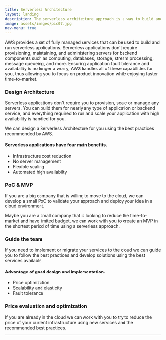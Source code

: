 ```yaml
---
title: Serverless Architecture
layout: landing
description: The serverless architecture approach is a way to build and run applications and services without having to manage infrastructure.
image: assets/images/pic07.jpg
nav-menu: true
---
```


<!-- Main -->
<div id="main">

<!-- One -->
<section id="one">
	<div class="inner">

<!-- Content -->
<p>AWS provides a set of fully managed services that can be used to build and run serverless applications. Serverless applications don’t require provisioning, maintaining, and administering servers for backend components such as computing, databases, storage, stream processing, message queueing, and more. Ensuring application fault tolerance and availability is no longer a worry, AWS handles all of these capabilities for you, thus allowing you to focus on product innovation while enjoying faster time-to-market.</p>
<div class="row">
	<div class="6u 12u$(small)">
		<h3>Design Architecture</h3>
		<p>Serverless applications don't require you to provision, scale or manage any servers. You can build them for nearly any type of application or backend service, and everything required to run and scale your application with high availability is handled for you.</p>
		<p>We can design a Serverless Architecture for you using the best practices recommended by AWS.</p>
		<h4>Serverless applications have four main benefits.</h4>
			<ul style="padding-left:5%">
				<li>Infrastructure cost reduction</li>
				<li>No server management</li>
				<li>Flexible scaling</li>
				<li>Automated high availabilty</li>
			</ul>
	</div>
	<div class="6u$ 12u$(small)">
		<h3>PoC & MVP</h3>
		<p>If you are a big company that is willing to move to the cloud, we can develop a small PoC to validate your approach and deploy your idea in a cloud environment.</p>
		<p>Maybe you are a small company that is looking to reduce the time-to-market and have limited budget, we can work with you to create an MVP in the shortest period of time using a serverless approach.</p>
	</div>
	<!-- Break -->
	<div class="6u 12u$(small)">
		<h3>Guide the team</h3>
		<p>If you need to implement or migrate your services to the cloud we can guide you to follow the best practices and develop solutions using the best services available.</p>
		<h4>Advantage of good design and implementation.</h4>
		<ul style="padding-left:5%">
			<li>Price optimization</li>
			<li>Scalability and elasticity</li>
			<li>Fault tolerance</li>
		</ul>
	</div>
	<div class="6u$ 12u$(small)">
		<h3>Price evaluation and optimization</h3>
		<p>If you are already in the cloud we can work with you to try to reduce the price of your current infrastructure using new services and the recommended best practices.</p>
	</div>
</div>

<hr class="major" />

</div>
